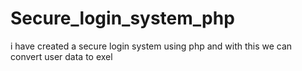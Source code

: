 # Secure_login_system_php
i have created a secure login system using php 
and with this we can convert user data to exel 
